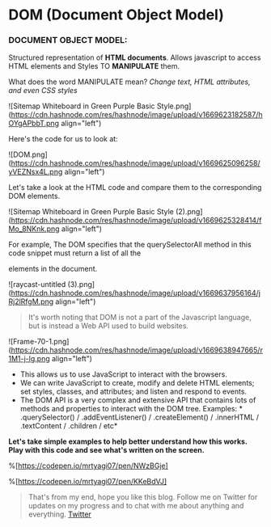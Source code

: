 # DOM (Document Object Model)

### DOCUMENT OBJECT MODEL: 

Structured representation of **HTML documents**. Allows javascript to access HTML elements and 
Styles TO **MANIPULATE** them.
 
What does the word MANIPULATE mean?
*Change text, HTML attributes, and even CSS styles*

![Sitemap Whiteboard in Green Purple Basic Style.png](https://cdn.hashnode.com/res/hashnode/image/upload/v1669623182587/hOYgAPbbT.png align="left")

Here's the code for us to look at:

![DOM.png](https://cdn.hashnode.com/res/hashnode/image/upload/v1669625096258/yVEZNsx4L.png align="left")

Let's take a look at the HTML code and compare them to the corresponding DOM elements.

![Sitemap Whiteboard in Green Purple Basic Style (2).png](https://cdn.hashnode.com/res/hashnode/image/upload/v1669625328414/fMo_8NKnk.png align="left")

For example,
The DOM specifies that the querySelectorAll method in this code snippet must return a list of all the <p> elements in the document.

![raycast-untitled (3).png](https://cdn.hashnode.com/res/hashnode/image/upload/v1669637956164/jRj2lRfgM.png align="left")

> It's worth noting that DOM is not a part of the Javascript language, but is instead a Web API used to build websites.


![Frame-70-1.png](https://cdn.hashnode.com/res/hashnode/image/upload/v1669638947665/r1M1-j-lg.png align="left")

- This allows us to use JavaScript to interact with the browsers.
- We can write JavaScript to create, modify and delete HTML elements; set styles, classes, and attributes; and listen and respond to events.
- The DOM API is a very complex and extensive API that contains lots of methods and properties to interact with the DOM tree.
 Examples: * .querySelector() / .addEventListener() / .createElement() / .innerHTML / .textContent / .children / etc*

**Let's take simple examples to help better understand how this works. Play with this code and see what's written on the screen.**

%[https://codepen.io/mrtyagi07/pen/NWzBGje]

%[https://codepen.io/mrtyagi07/pen/KKeBdVJ]


> That's from my end, hope you like this blog. Follow me on Twitter for updates on my progress and to chat with me about anything and everything.
[Twitter](https://twitter.com/mrtyagi07)